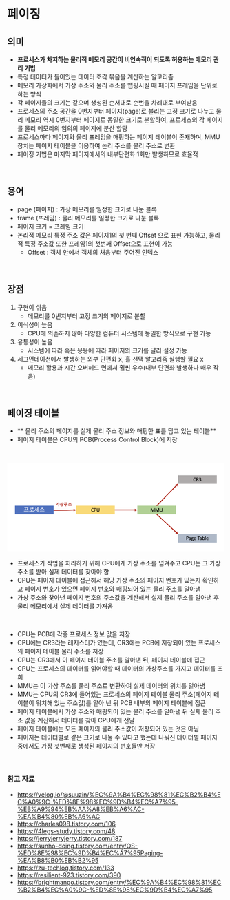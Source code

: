 # 페이징

## 의미

- **프로세스가 차지하는 물리적 메모리 공간이 비연속적이 되도록 허용하는 메모리 관리 기법**
- 특정 데이터가 들어있는 데이터 조각 묶음을 계산하는 알고리즘
- 메모리 가상화에서 가상 주소와 물리 주소를 맵핑시킬 때 페이지 프레임을 단위로 하는 방식
- 각 페이지들의 크기는 같으며 생성된 순서대로 순번을 차례대로 부여받음
- 프로세스의 주소 공간을 0번지부터 페이지(page)로 불리는 고정 크기로 나누고 물리 메모리 역시 0번지부터 페이지로 동일한 크기로 분할하여, 프로세스의 각 페이지를 물리 메모리의 임의의 페이지에 분산 할당
- 프로세스마다 페이지와 물리 프레임을 매핑하는 페이지 테이블이 존재하며, MMU 장치는 페이지 테이블을 이용하여 논리 주소를 물리 주소로 변환
- 페이징 기법은 마지막 페이지에서의 내부단편화 1회만 발생하므로 효율적

<br/>

## 용어

- page (페이지) : 가상 메모리를 일정한 크기로 나눈 블록
- frame (프레임) : 물리 메모리를 일정한 크기로 나눈 블록
- 페이지 크기 = 프레임 크기
- 논리적 메모리 특정 주소 값은 페이지1의 첫 번째 Offset 으로 표현 가능하고, 물리적 특정 주소값 또한 프레임1의 첫번째 Offset으로 표현이 가능
    - Offset : 객체 안에서 객체의 처음부터 주어진 인덱스

<br/>

## 장점

1. 구현이 쉬움
    - 메모리를 0번지부터 고정 크기의 페이지로 분할
2. 이식성이 높음
    - CPU에 의존하지 않아 다양한 컴퓨터 시스템에 동일한 방식으로 구현 가능
3. 융통성이 높음
    - 시스템에 따라 혹은 응용에 따라 페이지의 크기를 달리 설정 가능
4. 세그먼테이션에서 발생하는 외부 단편화 x, 홀 선택 알고리즘 실행할 필요 x
    - 메모리 활용과 시간 오버헤드 면에서 훨씬 우수(내부 단편화 발생하나 매우 작음)

<br/>

## 페이징 테이블
- ** 물리 주소의 페이지를 실제 물리 주소 정보와 매핑한 표를 담고 있는 테이블**
- 페이지 테이블은 CPU의 PCB(Process Control Block)에 저장

<br/>

![운영체제](./img/page1.png) 

- 프로세스가 작업을 처리하기 위해 CPU에게 가상 주소를 넘겨주고 CPU는 그 가상 주소를 받아 실제 데이터를 찾아야 함
- CPU는 페이지 테이블에 접근해서 해당 가상 주소의 페이지 번호가 있는지 확인하고 페이지 번호가 있으면 페이지 번호와 매핑되어 있는 물리 주소를 알아냄
- 가상 주소와 찾아낸 페이지 번호의 주소값을 계산해서 실제 물리 주소를 알아낸 후 물리 메모리에서 실제 데이터를 가져옴

<br/>

- CPU는 PCB에 각종 프로세스 정보 값을 저장
- CPU에는 CR3라는 레지스터가 있는데, CR3에는 PCB에 저장되어 있는 프로세스의 페이지 테이블 물리 주소를 저장
- CPU는 CR3에서 이 페이지 테이블 주소를 알아낸 뒤, 페이지 테이블에 접근
- CPU는 프로세스의 데이터를 읽어야할 때 데이터의 가상주소를 가지고 데이터를 조회
-  MMU는 이 가상 주소를 물리 주소로 변환하여 실제 데이터의 위치를 알아냄
- MMU는 CPU의 CR3에 들어있는 프로세스의 페이지 테이블 물리 주소(페이지 테이블이 위치해 있는 주소값)를 알아 낸 뒤 PCB 내부의 페이지 테이블에 접근
- 페이지 테이블에서 가상 주소와 매핑되어 있는 물리 주소를 알아낸 뒤 실제 물리 주소 값을 계산해서 데이터를 찾아 CPU에게 전달
- 페이지 테이블에는 모든 페이지의 물리 주소값이 저장되어 있는 것은 아님
- 페이지는 데이터별로 같은 크기로 나눌 수 있다고 했는데 나눠진 데이터별 페이지 중에서도 가장 첫번째로 생성된 페이지의 번호들만 저장






<br/>

### 참고 자료
- https://velog.io/@suuzin/%EC%9A%B4%EC%98%81%EC%B2%B4%EC%A0%9C-%ED%8E%98%EC%9D%B4%EC%A7%95-%EB%A9%94%EB%AA%A8%EB%A6%AC-%EA%B4%80%EB%A6%AC
- https://charles098.tistory.com/106
- https://4legs-study.tistory.com/48
- https://jerryjerryjerry.tistory.com/187
- https://sunho-doing.tistory.com/entry/OS-%ED%8E%98%EC%9D%B4%EC%A7%95Paging-%EA%B8%B0%EB%B2%95
- https://zu-techlog.tistory.com/133
- https://resilient-923.tistory.com/390
- https://brightmango.tistory.com/entry/%EC%9A%B4%EC%98%81%EC%B2%B4%EC%A0%9C-%ED%8E%98%EC%9D%B4%EC%A7%95
